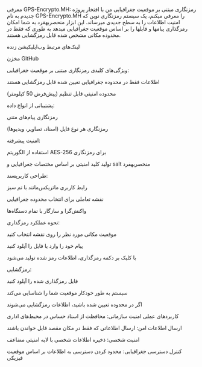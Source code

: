 معرفی GPS-Encrypto.MH: رمزنگاری مبتنی بر موقعیت جغرافیایی
من با افتخار پروژه جدیدم به نام GPS-Encrypto.MH را معرفی میکنم، یک سیستم رمزنگاری نوین که امنیت اطلاعات را به سطح جدیدی میرساند. این ابزار منحصربهفرد به شما امکان رمزگذاری پیامها و فایلها را بر اساس موقعیت جغرافیایی میدهد به طوری که فقط در محدوده مکانی مشخص شده قابل رمزگشایی هستند.

لینک‌های مرتبط
وب‌اپلیکیشن زنده

مخزن GitHub

ویژگی‌های کلیدی
رمزنگاری مبتنی بر موقعیت جغرافیایی:

اطلاعات فقط در محدوده جغرافیایی تعیین شده قابل رمزگشایی هستند

محدوده امنیتی قابل تنظیم (پیش‌فرض 50 کیلومتر)

پشتیبانی از انواع داده:

رمزنگاری پیام‌های متنی

رمزنگاری هر نوع فایل (اسناد، تصاویر، ویدیوها)

امنیت پیشرفته:

استفاده از الگوریتم AES-256 برای رمزنگاری

تولید کلید امنیتی بر اساس مختصات جغرافیایی و salt منحصربهفرد

طراحی کاربرپسند:

رابط کاربری ماتریکس‌مانند با تم سبز

نقشه تعاملی برای انتخاب محدوده جغرافیایی

واکنش‌گرا و سازگار با تمام دستگاه‌ها

نحوه عملکرد
رمزگذاری:

موقعیت مکانی مورد نظر را روی نقشه انتخاب کنید

پیام خود را وارد یا فایل را آپلود کنید

با کلیک بر دکمه رمزگذاری، اطلاعات رمز شده تولید می‌شود

رمزگشایی:

فایل رمزگذاری شده را آپلود کنید

سیستم به طور خودکار موقعیت شما را شناسایی می‌کند

اگر در محدوده تعیین شده باشید، اطلاعات رمزگشایی می‌شوند

کاربردهای عملی
امنیت سازمانی: محافظت از اسناد حساس در محیط‌های اداری

ارسال اطلاعات امن: ارسال اطلاعاتی که فقط در مکان مقصد قابل خواندن باشند

امنیت شخصی: ذخیره اطلاعات شخصی با لایه امنیتی مضاعف

کنترل دسترسی جغرافیایی: محدود کردن دسترسی به اطلاعات بر اساس موقعیت فیزیکی

